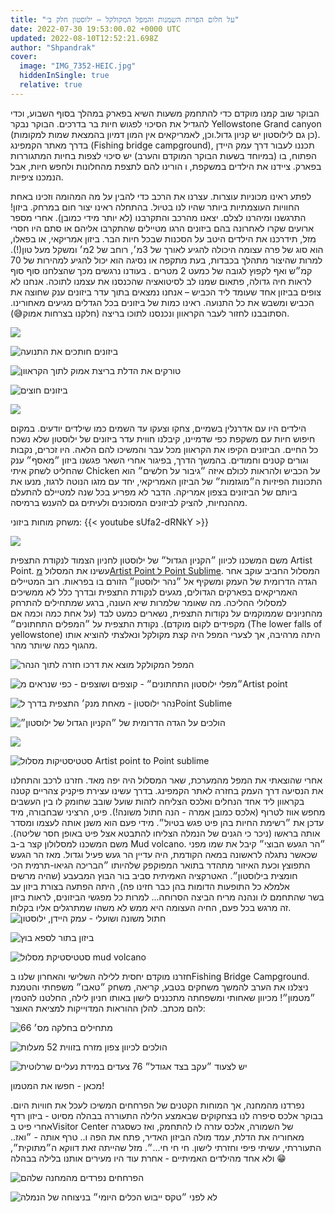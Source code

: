 ```yaml
---
title: "על חלום הפרות השמנות והמפל המקולקל – ילוסטון חלק ב׳"
date: 2022-07-30 19:53:00.02 +0000 UTC
updated: 2022-08-10T12:52:21.698Z
author: "Shpandrak"
cover:
  image: "IMG_7352-HEIC.jpg"
  hiddenInSingle: true
  relative: true
---
```


הבוקר שוב קמנו מוקדם כדי להתחמק משעות השיא בפארק במהלך בסוף השבוע, וכדי להגדיל את הסיכוי לפגוש חיות בר בדרכים. הבוקר נבקר Yellowstone
Grand canyon
 (כן גם לילוסטון יש קניון גדול.וכן, לאמריקאים אין המון דמיון בהמצאת שמות למקומות). בדרך מאתר הקמפינג (Fishing bridge campground), תכננו לעבור דרך עמק היידן הפתוח, בו (במיוחד בשעות הבוקר המוקדם והערב) יש סיכוי לצפות בחיות המתגוררות בפארק. ציידנו את הילדים במשקפת, ו
הורינו להם לתצפת מהחלונות ולחפש חיות, אבל הנמכנו ציפיות.


לפתע ראינו מכוניות עוצרות. עצרנו את הרכב כדי להבין על מה המהומה וזכינו באחת החוויות העוצמתיות ביותר שהיו לנו בטיול. בהתחלה ראינו יצור חום במרחק. ביזון! התרגשנו ומיהרנו לצלם. יצאנו מהרכב והתקרבנו (לא יותר מידי כמובן). אחרי מספר ארועים שקרו לאחרונה בהם ביזונים הרגו מטיילים שהתקרבו אליהם או סתם היו חסרי מזל, תידרכנו את הילדים היטב על הסכנות שבכל חיות הבר. ביזון אמריקאי, או בפאלו, הוא סוג של פרה עצומה היכולה להגיע לאורך של 3מ׳, רוחב של 2מ׳ ומשקל מעל טון(!). למרות שהיצור מתהלך בכבדות, בעת מתקפה או נסיגה הוא יכול להגיע למהירות של 70 קמ״ש ואף לקפוץ לגובה של כמעט 2 מטרים
. בעודנו נרגשים מכך שהצלחנו סוף סוף לראות חיה גדולה, פתאום שמנו לב לסיטואציה שהכנסנו את עצמנו לתוכה. אנחנו לא צופים בביזון אחד שעומד ליד הכביש – אנחנו נמצאים בתוך עדר ביזונים ענק שחוצה את הכביש ומשבש את כל התנועה. ראינו כמות של ביזונים בכל הגדלים מגיעים מאחורינו. הסתובבנו לחזור לעבר הקראוון ונכנסנו לתוכו בריצה (חלקנו בצרחות אמוק😅).

![](IMG_7233-HEIC.jpg "")

![](IMG_7198-HEIC.jpg "ביזונים חותכים את התנועה")

![](IMG_7203-HEIC.jpg "טורקים את הדלת בריצת אמוק לתוך הקראוון")

![](IMG_7212-HEIC.jpg "ביזונים חוצים")

![](IMG_7195-HEIC.jpg "")

הילדים היו עם אדרנלין בשמיים, צחקו וצעקו עד השמים כמו שילדים יודעים. במקום חיפוש חיות עם משקפת כפי שדמיינו, קיבלנו חווית עדר ביזונים של ילוסטון שלא נשכח כל החיים. הביזונים הקיפו את הקראוון מכל עבר והמשיכו להם הלאה. היו זכרים, נקבות וגורים קטנים וחמודים. בהמשך הדרך, בפיגור אחרי השאר פגשנו ביזון ״מאסף״ ענק שהחליט לשחק איתי
Chicken על הכביש ולהראות לכולם איזה ״גיבור על חלשים״ הוא
התכונות הפיזיות ה״מוגזמות״ של הביזון האמריקאי, יחד עם מזגו הנוטה לרגוז, מנעו את ביותם של הביזונים בצפון אמריקה. הדבר לא מפריע בכל שנה למטיילם להתעלם מההנחיות, להציק לביזונים המסוכנים ולעיתים גם להענש ברמיסה.

משחק מוחות ביזוני:
{{< youtube sUfa2-dRNkY >}}

![](IMG_7235-HEIC.jpg "")

משם המשכנו לכיוון ״הקניון הגדול״ של ילוסטון לחניון הצמוד לנקודת התצפית Artist Point.
עשינו את המסלול
[מArtist Point ל Point Sublime](https://www.alltrails.com/trail/us/wyoming/point-sublime-trail). 
המסלול החביב עוקב אחר הגדה הדרומית של העמק ומשקיף אל ״נהר ילוסטון״ הזורם בו בפראות. רוב המטיילים האמריקאים בפארקים הגדולים, מגעים לנקודת התצפית ובדרך כלל לא ממשיכים למסלולי ההליכה. מה שאומר שלמרות שיא העונה, ברגע שמתחילים להתרחק מהחניונים שממוקמים על נקודות התצפית, נשארים כמעט לבד (על אחת כמה וכמה אם מקפידים לקום מוקדם). נקודת התצפית על ״המפלים התחתונים״ (The lower falls of yellowstone) היתה מרהיבה, אך לצערי המפל היה קצת מקולקל ונאלצתי להוציא אותו מהגוף כמה שיותר מהר.

![](IMG_7352-HEIC.jpg "המפל המקולקל מוצא את דרכו חזרה לתוך הנהר")

![](IMG_7357-HEIC.jpg "״מפלי ילוסטון התחתונים״ - קוצפים ושוצפים - כפי שנראים מArtist point")

![](IMG_7311-HEIC.jpg "נהר ילוסטוןֿ - מאחת מנק׳ התצפית בדרך לPoint Sublime")

![](IMG_7302-HEIC.jpg "הולכים על הגדה הדרומית של ״הקניון הגדול של ילוסטון״")

![](IMG_7342-HEIC.jpg "")

![](stats1.jpeg "סטטיסטיקות מסלול Artist point to Point sublime")

אחרי שהוצאתי את המפל מהמערכת, שאר המסלול היה יפה מאד. חזרנו לרכב והתחלנו את הנסיעה דרך
העמק בחזרה לאתר הקמפינג. בדרך עשינו עצירת פיקניק צהריים קטנה בקראוון ליד אחד הנחלים ואלכס הצליחה לזהות שועל שובב שחומק לו בין העשבים מחפש אווז לטרוף (אלכס כמובן אמרה - הנה חתול משונה!). פיט, הרציני שבחבורה, מיד עדכן את ״רשימת החיות בהן פיט פגש בטיול״. מידי פעם הוא משנן אותה לעצמו ומסדר אותה בראשו (ניכר כי הגנים של הנמלה הצליחו להתבטא אצל פיט באופן חסר שליטה). משם המשכנו למסלולון קצר ב-ב
Mud volcano. ״הר הגעש הבוצי״ קיבל את שמו מפני שכאשר נתגלה לראשונה במאה הקודמת, היה עדיין הר געש פעיל וגדול. מאז הר הגעש התפוצץ וכעת האיזור מתהדר בתואר המפוקפק שלהיותו ״הבריכה הגיאו-תרמית הכי חומצית בילוסטון״. האטרקציה האמיתית סביב בור הבוץ המבעבע (שהיה מרשים אלמלא כל התופעות הדומות בהן כבר חזינו פה), היתה הפתעה
בצורת ביזון עב בשר שהתחמם לו ונהנה מריח הביצה הסרוחה... למרות כל מפגשי הביזונים, לראות ביזון זה מרגש בכל פעם, החיה העצומה היא ממש לא משהו שמתרגלים אליו בקלות.
![](IMG_7386-HEIC.jpg "חתול משונה ושועלי - עמק היידן, ילוסטון")


![](IMG_7397-HEIC.jpg "ביזון בתור לספא בוץ")

![](stats2.jpeg "סטטיסטיקת מסלול mud volcano")

חזרנו מוקדם יחסית ללילה השלישי והאחרון שלנו בFishing Bridge Campground. ניצלנו את הערב להמשך משחקים בטבע, קריאה, משחק ״טאבו״ משפחתי והטמנת ״מטמון״! מכיוון שאחותי ומשפחתה מתכננים לישון באותו חניון לילה, החלטנו להטמין להם מכתב. להלן ההוראות המדוייקות למציאת האוצר:

![](IMG_7405-HEIC.jpg "מתחילים בחלקה מס׳ 66")

![](IMG_7404.PNG "הולכים לכיוון צפון מזרח בזווית 52 מעלות")

![](IMG_7406-HEIC.jpg "יש לצעוד ״עקב בצד אגודל״ 76 צעדים במידת נעליים שרלוטית")

מכאן - חפשו את המטמון!

נפרדנו מהמחנה, אך המוחות הקטנים של הפרחחים המשיכו לעכל את חוויות היום. בבוקר אלכס סיפרה לנו בצחקוקים שבאמצע הלילה התעוררה בבהלה מסיוט - ביזון רדף אחרי פיט בVisitor Center של השמורה, אלכס עזרה לו להתחמק, ואז כשסגרה מאחוריה את הדלת, עמד מולה הביזון האדיר, פתח את הפה ו.. טרף אותה - ״ואז.. התעוררתי, עשיתי פיפי וחזרתי לישון. חי חי חי...״. מזל שהייתה זאת דווקא ה״מתוקית״, ולא אחד מהילדים האמיתיים - אחרת עוד היו מעירים אותנו בלילה בבהלה 😁 

![](IMG_7418-HEIC.jpg "הפרחחים נפרדים מהמחנה שלהם")

![](IMG_7425-HEIC.jpg "לא לפני ״טקס ייבוש הכלים היומי״ בניצוחה של הנמלה")
